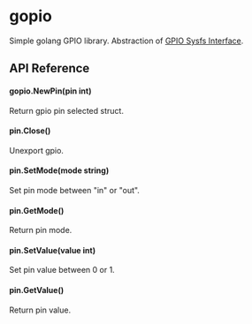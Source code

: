 # gopio
Simple golang GPIO library. Abstraction of [GPIO Sysfs Interface](https://www.kernel.org/doc/Documentation/gpio/sysfs.txt).

## API Reference

#### gopio.NewPin(pin int)
Return gpio pin selected struct.

#### pin.Close()
Unexport gpio.

#### pin.SetMode(mode string)
Set pin mode between "in" or "out".

#### pin.GetMode()
Return pin mode.

#### pin.SetValue(value int)
Set pin value between 0 or 1.

#### pin.GetValue()
Return pin value.
